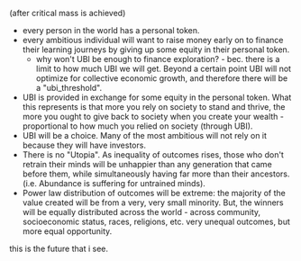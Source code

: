 
(after critical mass is achieved)
- every person in the world has a personal token.
- every ambitious individual will want to raise money early on to finance their learning journeys by giving up some equity in their personal token.
	- why won't UBI be enough to finance exploration? - bec. there is a limit to how much UBI we will get. Beyond a certain point UBI will not optimize for collective economic growth, and therefore there will be a "ubi_threshold".
- UBI is provided in exchange for some equity in the personal token. What this represents is that more you rely on society to stand and thrive, the more you ought to give back to society when you create your wealth - proportional to how much you relied on society (through UBI).
- UBI will be a choice. Many of the most ambitious will not rely on it because they will have investors.
- There is no "Utopia". As inequality of outcomes rises, those who don't retrain their minds will be unhappier than any generation that came before them, while simultaneously having far more than their ancestors. (i.e. Abundance is suffering for untrained minds).
- Power law distribution of outcomes will be extreme: the majority of the value created will be from a very, very small minority. But, the winners will be equally distributed across the world - across community, socioeconomic status, races, religions, etc. very unequal outcomes, but more equal opportunity.

this is the future that i see.

